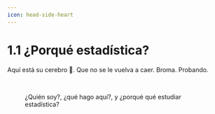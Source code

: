 ```yaml
---
icon: head-side-heart
---
```


# 1.1 ¿Porqué estadística?

Aquí está su cerebro :brain:. Que no se le vuelva a caer. Broma. Probando.

<figure><img src="../../.gitbook/assets/Quién soy.png" alt="" width="188"><figcaption><p>¿Quién soy?, ¿qué hago aquí?, y ¿porqué qué estudiar estadística?</p></figcaption></figure>

